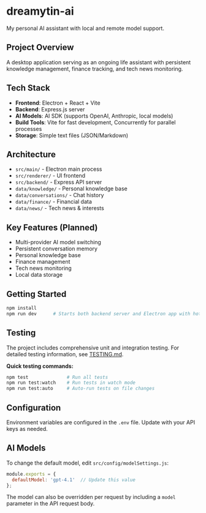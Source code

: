 # dreamytin-ai
My personal AI assistant with local and remote model support.

## Project Overview
A desktop application serving as an ongoing life assistant with persistent knowledge management, finance tracking, and tech news monitoring.

## Tech Stack
- **Frontend**: Electron + React + Vite
- **Backend**: Express.js server
- **AI Models**: AI SDK (supports OpenAI, Anthropic, local models)
- **Build Tools**: Vite for fast development, Concurrently for parallel processes
- **Storage**: Simple text files (JSON/Markdown)

## Architecture
- `src/main/` - Electron main process
- `src/renderer/` - UI frontend
- `src/backend/` - Express API server
- `data/knowledge/` - Personal knowledge base
- `data/conversations/` - Chat history
- `data/finance/` - Financial data
- `data/news/` - Tech news & interests

## Key Features (Planned)
- Multi-provider AI model switching
- Persistent conversation memory
- Personal knowledge base
- Finance management
- Tech news monitoring
- Local data storage

## Getting Started
```bash
npm install
npm run dev      # Starts both backend server and Electron app with hot reloading
```

## Testing
The project includes comprehensive unit and integration testing. For detailed testing information, see [TESTING.md](./TESTING.md).

**Quick testing commands:**
```bash
npm test              # Run all tests
npm run test:watch    # Run tests in watch mode
npm run test:auto     # Auto-run tests on file changes
```

## Configuration
Environment variables are configured in the `.env` file. Update with your API keys as needed.

## AI Models
To change the default model, edit `src/config/modelSettings.js`:

```javascript
module.exports = {
  defaultModel: 'gpt-4.1'  // Update this value
};
```

The model can also be overridden per request by including a `model` parameter in the API request body.
